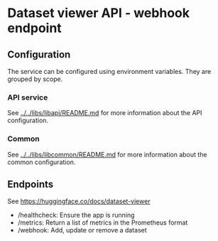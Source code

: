 # Dataset viewer API - webhook endpoint

## Configuration

The service can be configured using environment variables. They are grouped by scope.

### API service

See [../../libs/libapi/README.md](../../libs/libapi/README.md) for more information about the API configuration.

### Common

See [../../libs/libcommon/README.md](../../libs/libcommon/README.md) for more information about the common configuration.

## Endpoints

See https://huggingface.co/docs/dataset-viewer

- /healthcheck: Ensure the app is running
- /metrics: Return a list of metrics in the Prometheus format
- /webhook: Add, update or remove a dataset
